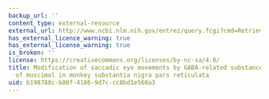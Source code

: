 ```yaml
---
backup_url: ''
content_type: external-resource
external_url: http://www.ncbi.nlm.nih.gov/entrez/query.fcgi?cmd=Retrieve&db=PubMed&dopt=Citation&list_uids=2983038
has_external_licence_warning: true
has_external_license_warning: true
is_broken: ''
license: https://creativecommons.org/licenses/by-nc-sa/4.0/
title: Modification of saccadic eye movements by GABA-related substances. II. Effect
  of muscimol in monkey substantia nigra pars reticulata
uid: b198788c-b80f-4186-9d7c-cc8bd1e560a3
---
```

